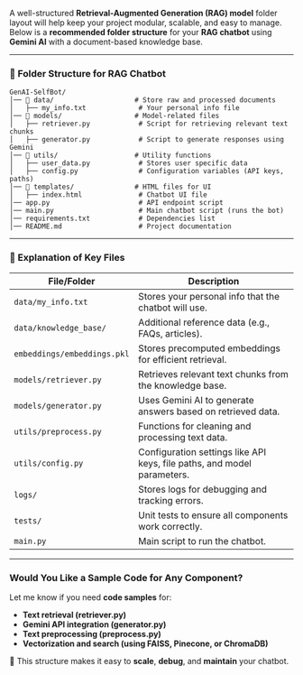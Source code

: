 A well-structured **Retrieval-Augmented Generation (RAG) model** folder layout will help keep your project modular, scalable, and easy to manage. Below is a **recommended folder structure** for your **RAG chatbot** using **Gemini AI** with a document-based knowledge base.

---

### **📂 Folder Structure for RAG Chatbot**
```
GenAI-SelfBot/
│── 📂 data/                    # Store raw and processed documents
│   ├── my_info.txt             # Your personal info file
│── 📂 models/                  # Model-related files
│   ├── retriever.py            # Script for retrieving relevant text chunks
│   ├── generator.py            # Script to generate responses using Gemini
│── 📂 utils/                   # Utility functions
│   ├── user_data.py            # Stores user specific data
│   ├── config.py               # Configuration variables (API keys, paths)
│── 📂 templates/               # HTML files for UI
│   ├── index.html              # Chatbot UI file
│── app.py                      # API endpoint script
│── main.py                     # Main chatbot script (runs the bot)
│── requirements.txt            # Dependencies list
│── README.md                   # Project documentation
```


---

### **📌 Explanation of Key Files**
| File/Folder | Description |
|-------------|-------------|
| `data/my_info.txt` | Stores your personal info that the chatbot will use. |
| `data/knowledge_base/` | Additional reference data (e.g., FAQs, articles). |
| `embeddings/embeddings.pkl` | Stores precomputed embeddings for efficient retrieval. |
| `models/retriever.py` | Retrieves relevant text chunks from the knowledge base. |
| `models/generator.py` | Uses Gemini AI to generate answers based on retrieved data. |
| `utils/preprocess.py` | Functions for cleaning and processing text data. |
| `utils/config.py` | Configuration settings like API keys, file paths, and model parameters. |
| `logs/` | Stores logs for debugging and tracking errors. |
| `tests/` | Unit tests to ensure all components work correctly. |
| `main.py` | Main script to run the chatbot. |

---

### **Would You Like a Sample Code for Any Component?**
Let me know if you need **code samples** for:
- **Text retrieval (retriever.py)**
- **Gemini API integration (generator.py)**
- **Text preprocessing (preprocess.py)**
- **Vectorization and search (using FAISS, Pinecone, or ChromaDB)**

🚀 This structure makes it easy to **scale**, **debug**, and **maintain** your chatbot.